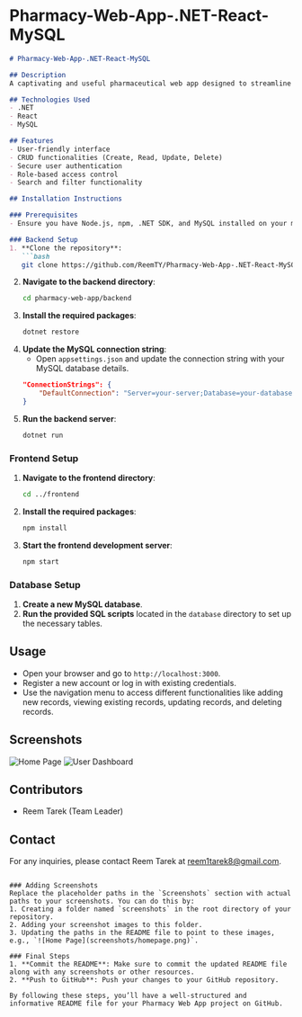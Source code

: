 # Pharmacy-Web-App-.NET-React-MySQL

```markdown
# Pharmacy-Web-App-.NET-React-MySQL

## Description
A captivating and useful pharmaceutical web app designed to streamline pharmacy operations. This app provides a user-friendly interface with CRUD functionalities.

## Technologies Used
- .NET
- React
- MySQL

## Features
- User-friendly interface
- CRUD functionalities (Create, Read, Update, Delete)
- Secure user authentication
- Role-based access control
- Search and filter functionality

## Installation Instructions

### Prerequisites
- Ensure you have Node.js, npm, .NET SDK, and MySQL installed on your machine.

### Backend Setup
1. **Clone the repository**:
   ```bash
   git clone https://github.com/ReemTY/Pharmacy-Web-App-.NET-React-MySQL.git
   ```
2. **Navigate to the backend directory**:
   ```bash
   cd pharmacy-web-app/backend
   ```
3. **Install the required packages**:
   ```bash
   dotnet restore
   ```
4. **Update the MySQL connection string**:
   - Open `appsettings.json` and update the connection string with your MySQL database details.
   ```json
   "ConnectionStrings": {
       "DefaultConnection": "Server=your-server;Database=your-database;User=your-username;Password=your-password;"
   }
   ```
5. **Run the backend server**:
   ```bash
   dotnet run
   ```

### Frontend Setup
1. **Navigate to the frontend directory**:
   ```bash
   cd ../frontend
   ```
2. **Install the required packages**:
   ```bash
   npm install
   ```
3. **Start the frontend development server**:
   ```bash
   npm start
   ```

### Database Setup
1. **Create a new MySQL database**.
2. **Run the provided SQL scripts** located in the `database` directory to set up the necessary tables.

## Usage
- Open your browser and go to `http://localhost:3000`.
- Register a new account or log in with existing credentials.
- Use the navigation menu to access different functionalities like adding new records, viewing existing records, updating records, and deleting records.

## Screenshots
![Home Page](path/to/homepage-screenshot.png)
![User Dashboard](path/to/dashboard-screenshot.png)

## Contributors
- Reem Tarek (Team Leader)

## Contact
For any inquiries, please contact Reem Tarek at reem1tarek8@gmail.com.
```

### Adding Screenshots
Replace the placeholder paths in the `Screenshots` section with actual paths to your screenshots. You can do this by:
1. Creating a folder named `screenshots` in the root directory of your repository.
2. Adding your screenshot images to this folder.
3. Updating the paths in the README file to point to these images, e.g., `![Home Page](screenshots/homepage.png)`.

### Final Steps
1. **Commit the README**: Make sure to commit the updated README file along with any screenshots or other resources.
2. **Push to GitHub**: Push your changes to your GitHub repository.

By following these steps, you’ll have a well-structured and informative README file for your Pharmacy Web App project on GitHub.
